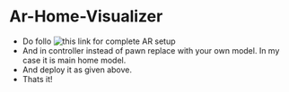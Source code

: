 # Ar-Home-Visualizer

* Do follo ![this](https://developers.google.com/ar/develop/unity/quickstart-android) link for complete AR setup
* And in controller instead of pawn replace with your own model. In my case it is main home model.
* And deploy it as given above.
* Thats it!


